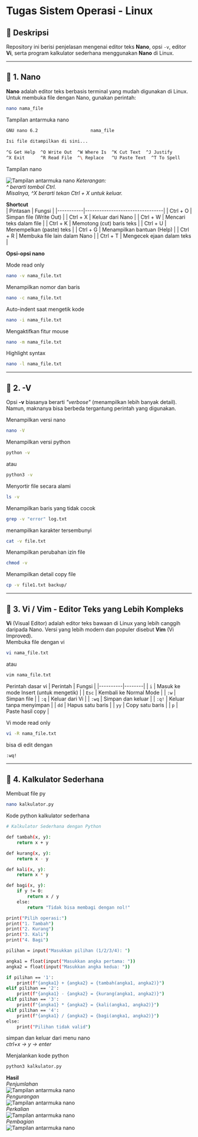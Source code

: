 # Tugas Sistem Operasi - Linux

## 📌 Deskripsi
Repository ini berisi penjelasan mengenai editor teks **Nano**, opsi `-v`, editor **Vi**, serta program kalkulator sederhana menggunakan **Nano** di Linux.

---

## 📝 1. Nano
**Nano** adalah editor teks berbasis terminal yang mudah digunakan di Linux.  
Untuk membuka file dengan Nano, gunakan perintah:
```bash
nano nama_file
```
Tampilan antarmuka nano
```bash
GNU nano 6.2                    nama_file                                
                                                                       
Isi file ditampilkan di sini...
                                                                       
^G Get Help  ^O Write Out  ^W Where Is  ^K Cut Text  ^J Justify        
^X Exit      ^R Read File  ^\ Replace   ^U Paste Text  ^T To Spell     
```
Tampilan nano

![Tampilan antarmuka nano](https://github.com/telloze/TUGAS-SISTEM-OPERASI/blob/main/antarmuka.png)
*Keterangan:  
^ berarti tombol Ctrl.  
Misalnya, ^X berarti tekan Ctrl + X untuk keluar.*  
  
**Shortcut**  
| Pintasan  | Fungsi                          |
|-----------|---------------------------------|
| Ctrl + O  | Simpan file (Write Out)        |
| Ctrl + X  | Keluar dari Nano               |
| Ctrl + W  | Mencari teks dalam file        |
| Ctrl + K  | Memotong (cut) baris teks      |
| Ctrl + U  | Menempelkan (paste) teks       |
| Ctrl + G  | Menampilkan bantuan (Help)     |
| Ctrl + R  | Membuka file lain dalam Nano   |
| Ctrl + T  | Mengecek ejaan dalam teks      |  

  **Opsi-opsi nano** 
    
  Mode read only  
  ```bash
nano -v nama_file.txt
```
Menampilkan nomor dan baris  
  ```bash
nano -c nama_file.txt
```
Auto-indent saat mengetik kode  
  ```bash
nano -i nama_file.txt
```
Mengaktifkan fitur mouse  
  ```bash
nano -m nama_file.txt
```
Highlight syntax  
  ```bash
nano -l nama_file.txt
```

---

 ## 📝 2. -V  
Opsi **-v** biasanya berarti *"verbose"* (menampilkan lebih banyak detail). Namun, maknanya bisa berbeda tergantung perintah yang digunakan.  

Menampilkan versi nano  
```bash
nano -V
```
Menampilkan versi python
```bash
python -v
```
atau
```bash
python3 -v
```
Menyortir file secara alami
```bash
ls -v
```
Menampilkan baris yang tidak cocok
```bash
grep -v "error" log.txt
```
menampilkan karakter tersembunyi
```bash
cat -v file.txt
```
Menampilkan perubahan izin file
```bash
chmod -v
```
Menampilkan detail copy file
```bash
cp -v file1.txt backup/
```

  ---
    
## 📝 3. Vi / Vim - Editor Teks yang Lebih Kompleks  
**Vi** (Visual Editor) adalah editor teks bawaan di Linux yang lebih canggih daripada Nano.
Versi yang lebih modern dan populer disebut **Vim** (Vi Improved).  
Membuka file dengan vi
```bash
vi nama_file.txt
```
atau
```bash
vim nama_file.txt
```

Perintah dasar vi
| Perintah | Fungsi |
|----------|--------|
| `i`      | Masuk ke mode Insert (untuk mengetik) |
| `Esc`    | Kembali ke Normal Mode |
| `:w`     | Simpan file |
| `:q`     | Keluar dari Vi |
| `:wq`    | Simpan dan keluar |
| `:q!`    | Keluar tanpa menyimpan |
| `dd`     | Hapus satu baris |
| `yy`     | Copy satu baris |
| `p`      | Paste hasil copy |

Vi mode read only
```bash
vi -R nama_file.txt
```
bisa di edit dengan
```bash
:wq!
```
 ---
## 📝 4. Kalkulator Sederhana

Membuat file py 
```bash
nano kalkulator.py
```
Kode python kalkulator sederhana
```bash
# Kalkulator Sederhana dengan Python

def tambah(x, y):
    return x + y

def kurang(x, y):
    return x - y

def kali(x, y):
    return x * y

def bagi(x, y):
    if y != 0:
        return x / y
    else:
        return "Tidak bisa membagi dengan nol!"

print("Pilih operasi:")
print("1. Tambah")
print("2. Kurang")
print("3. Kali")
print("4. Bagi")

pilihan = input("Masukkan pilihan (1/2/3/4): ")

angka1 = float(input("Masukkan angka pertama: "))
angka2 = float(input("Masukkan angka kedua: "))

if pilihan == '1':
    print(f"{angka1} + {angka2} = {tambah(angka1, angka2)}")
elif pilihan == '2':
    print(f"{angka1} - {angka2} = {kurang(angka1, angka2)}")
elif pilihan == '3':
    print(f"{angka1} * {angka2} = {kali(angka1, angka2)}")
elif pilihan == '4':
    print(f"{angka1} / {angka2} = {bagi(angka1, angka2)}")
else:
    print("Pilihan tidak valid")
```

simpan dan keluar dari menu nano  
*ctrl+x -> y -> enter*

Menjalankan kode python
```bash
python3 kalkulator.py
```
**Hasil**  
*Penjumlahan*  
![Tampilan antarmuka nano](https://github.com/telloze/TUGAS-SISTEM-OPERASI/blob/main/tambah.jpg)  
*Pengurangan*  
![Tampilan antarmuka nano](https://github.com/telloze/TUGAS-SISTEM-OPERASI/blob/main/kurang.jpg)  
*Perkalian*  
![Tampilan antarmuka nano](https://github.com/telloze/TUGAS-SISTEM-OPERASI/blob/main/kali.jpg)  
*Pembagian*  
![Tampilan antarmuka nano](https://github.com/telloze/TUGAS-SISTEM-OPERASI/blob/main/bagi.jpg)




    
  



